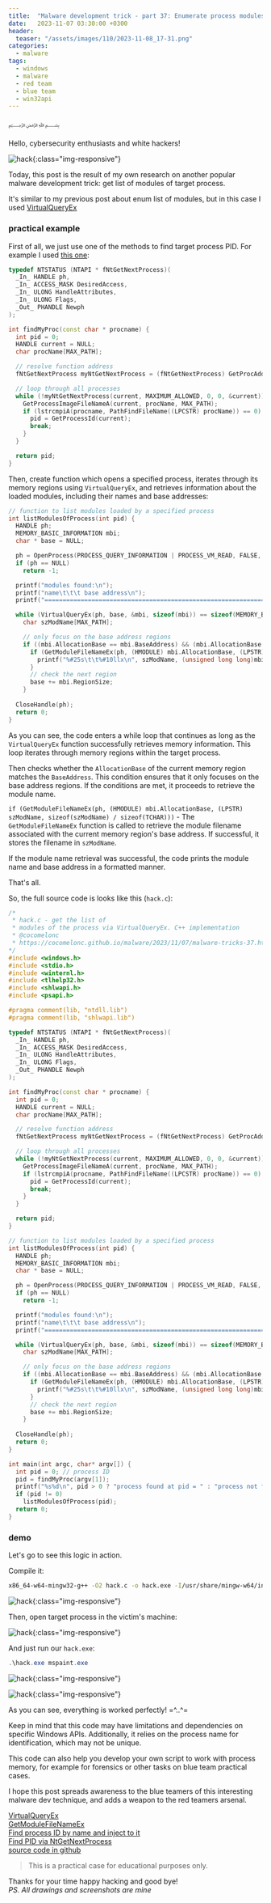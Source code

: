```yaml
---
title:  "Malware development trick - part 37: Enumerate process modules via VirtualQueryEx. Simple C++ example."
date:   2023-11-07 03:30:00 +0300
header:
  teaser: "/assets/images/110/2023-11-08_17-31.png"
categories:
  - malware
tags:
  - windows
  - malware
  - red team
  - blue team
  - win32api
---
```


﷽

Hello, cybersecurity enthusiasts and white hackers!        

![hack](/assets/images/110/2023-11-08_17-31.png){:class="img-responsive"}      

Today, this post is the result of my own research on another popular malware development trick: get list of modules of target process.     

It's similar to my previous post about enum list of modules, but in this case I used [VirtualQueryEx](https://learn.microsoft.com/en-us/windows/win32/api/memoryapi/nf-memoryapi-virtualqueryex)     

### practical example

First of all, we just use one of the methods to find target process PID. For example I used [this one](/malware/2023/05/26/malware-tricks-30.html):     

```cpp
typedef NTSTATUS (NTAPI * fNtGetNextProcess)(
  _In_ HANDLE ph,
  _In_ ACCESS_MASK DesiredAccess,
  _In_ ULONG HandleAttributes,
  _In_ ULONG Flags,
  _Out_ PHANDLE Newph
);

int findMyProc(const char * procname) {
  int pid = 0;
  HANDLE current = NULL;
  char procName[MAX_PATH];

  // resolve function address
  fNtGetNextProcess myNtGetNextProcess = (fNtGetNextProcess) GetProcAddress(GetModuleHandle("ntdll.dll"), "NtGetNextProcess");

  // loop through all processes
  while (!myNtGetNextProcess(current, MAXIMUM_ALLOWED, 0, 0, &current)) {
    GetProcessImageFileNameA(current, procName, MAX_PATH);
    if (lstrcmpiA(procname, PathFindFileName((LPCSTR) procName)) == 0) {
      pid = GetProcessId(current);
      break;
    }
  }

  return pid;
}
```

Then, create function which opens a specified process, iterates through its memory regions using `VirtualQueryEx`, and retrieves information about the loaded modules, including their names and base addresses:     

```cpp
// function to list modules loaded by a specified process
int listModulesOfProcess(int pid) {
  HANDLE ph;
  MEMORY_BASIC_INFORMATION mbi;
  char * base = NULL;

  ph = OpenProcess(PROCESS_QUERY_INFORMATION | PROCESS_VM_READ, FALSE, pid);
  if (ph == NULL)
    return -1;

  printf("modules found:\n");
  printf("name\t\t\t base address\n");
  printf("=================================================================================\n");

  while (VirtualQueryEx(ph, base, &mbi, sizeof(mbi)) == sizeof(MEMORY_BASIC_INFORMATION)) {
    char szModName[MAX_PATH];

    // only focus on the base address regions
    if ((mbi.AllocationBase == mbi.BaseAddress) && (mbi.AllocationBase != NULL)) {
      if (GetModuleFileNameEx(ph, (HMODULE) mbi.AllocationBase, (LPSTR) szModName, sizeof(szModName) / sizeof(TCHAR)))
        printf("%#25s\t\t%#10llx\n", szModName, (unsigned long long)mbi.AllocationBase);
      }
      // check the next region
      base += mbi.RegionSize;
    }
  
  CloseHandle(ph);
  return 0;
}
```

As you can see, the code enters a while loop that continues as long as the `VirtualQueryEx` function successfully retrieves memory information. This loop iterates through memory regions within the target process.     

Then checks whether the `AllocationBase` of the current memory region matches the `BaseAddress`. This condition ensures that it only focuses on the base address regions. If the conditions are met, it proceeds to retrieve the module name.     

`if (GetModuleFileNameEx(ph, (HMODULE) mbi.AllocationBase, (LPSTR) szModName, sizeof(szModName) / sizeof(TCHAR)))` - The `GetModuleFileNameEx` function is called to retrieve the module filename associated with the current memory region's base address. If successful, it stores the filename in `szModName`.    

If the module name retrieval was successful, the code prints the module name and base address in a formatted manner.     

That's all.     

So, the full source code is looks like this (`hack.c`):     

```cpp
/*
 * hack.c - get the list of 
 * modules of the process via VirtualQueryEx. C++ implementation
 * @cocomelonc
 * https://cocomelonc.github.io/malware/2023/11/07/malware-tricks-37.html
*/
#include <windows.h>
#include <stdio.h>
#include <winternl.h>
#include <tlhelp32.h>
#include <shlwapi.h>
#include <psapi.h>

#pragma comment(lib, "ntdll.lib")
#pragma comment(lib, "shlwapi.lib")

typedef NTSTATUS (NTAPI * fNtGetNextProcess)(
  _In_ HANDLE ph,
  _In_ ACCESS_MASK DesiredAccess,
  _In_ ULONG HandleAttributes,
  _In_ ULONG Flags,
  _Out_ PHANDLE Newph
);

int findMyProc(const char * procname) {
  int pid = 0;
  HANDLE current = NULL;
  char procName[MAX_PATH];

  // resolve function address
  fNtGetNextProcess myNtGetNextProcess = (fNtGetNextProcess) GetProcAddress(GetModuleHandle("ntdll.dll"), "NtGetNextProcess");

  // loop through all processes
  while (!myNtGetNextProcess(current, MAXIMUM_ALLOWED, 0, 0, &current)) {
    GetProcessImageFileNameA(current, procName, MAX_PATH);
    if (lstrcmpiA(procname, PathFindFileName((LPCSTR) procName)) == 0) {
      pid = GetProcessId(current);
      break;
    }
  }

  return pid;
}

// function to list modules loaded by a specified process
int listModulesOfProcess(int pid) {
  HANDLE ph;
  MEMORY_BASIC_INFORMATION mbi;
  char * base = NULL;

  ph = OpenProcess(PROCESS_QUERY_INFORMATION | PROCESS_VM_READ, FALSE, pid);
  if (ph == NULL)
    return -1;

  printf("modules found:\n");
  printf("name\t\t\t base address\n");
  printf("=================================================================================\n");

  while (VirtualQueryEx(ph, base, &mbi, sizeof(mbi)) == sizeof(MEMORY_BASIC_INFORMATION)) {
    char szModName[MAX_PATH];

    // only focus on the base address regions
    if ((mbi.AllocationBase == mbi.BaseAddress) && (mbi.AllocationBase != NULL)) {
      if (GetModuleFileNameEx(ph, (HMODULE) mbi.AllocationBase, (LPSTR) szModName, sizeof(szModName) / sizeof(TCHAR)))
        printf("%#25s\t\t%#10llx\n", szModName, (unsigned long long)mbi.AllocationBase);
      }
      // check the next region
      base += mbi.RegionSize;
    }
  
  CloseHandle(ph);
  return 0;
}

int main(int argc, char* argv[]) {
  int pid = 0; // process ID
  pid = findMyProc(argv[1]);
  printf("%s%d\n", pid > 0 ? "process found at pid = " : "process not found. pid = ", pid);
  if (pid != 0)
    listModulesOfProcess(pid);
  return 0;
}
```

### demo

Let's go to see this logic in action.      

Compile it:     

```bash
x86_64-w64-mingw32-g++ -O2 hack.c -o hack.exe -I/usr/share/mingw-w64/include/ -s -ffunction-sections -fdata-sections -Wno-write-strings -fno-exceptions -fmerge-all-constants -static-libstdc++ -static-libgcc -fpermissive -lpsapi -lshlwapi
```

![hack](/assets/images/110/2023-11-08_17-15.png){:class="img-responsive"}      

Then, open target process in the victim's machine:     

![hack](/assets/images/110/2023-11-08_16-41.png){:class="img-responsive"}      

And just run our `hack.exe`:    

```powershell
.\hack.exe mspaint.exe
```

![hack](/assets/images/110/2023-11-08_17-13.png){:class="img-responsive"}      

![hack](/assets/images/110/2023-11-08_17-14.png){:class="img-responsive"}      

As you can see, everything is worked perfectly! =^..^=     

Keep in mind that this code may have limitations and dependencies on specific Windows APIs. Additionally, it relies on the process name for identification, which may not be unique.     

This code can also help you develop your own script to work with process memory, for example for forensics or other tasks on blue team practical cases.     

I hope this post spreads awareness to the blue teamers of this interesting malware dev technique, and adds a weapon to the red teamers arsenal.      

[VirtualQueryEx](https://learn.microsoft.com/en-us/windows/win32/api/memoryapi/nf-memoryapi-virtualqueryex)    
[GetModuleFileNameEx](https://learn.microsoft.com/en-us/windows/win32/api/psapi/nf-psapi-getmodulefilenameexa)    
[Find process ID by name and inject to it](/pentest/2021/09/29/findmyprocess.html)     
[Find PID via NtGetNextProcess](/malware/2023/05/26/malware-tricks-30.html)     
[source code in github](https://github.com/cocomelonc/meow/tree/master/2023-11-07-malware-trick-37)           

> This is a practical case for educational purposes only.

Thanks for your time happy hacking and good bye!         
*PS. All drawings and screenshots are mine*       
